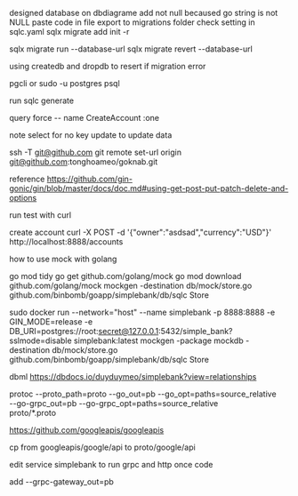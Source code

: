 
designed database on dbdiagrame 
add not null becaused go string is not NULL
paste code in file export to migrations folder
check setting in sqlc.yaml
sqlx migrate add init -r

sqlx migrate run --database-url
sqlx migrate revert --database-url

using createdb and dropdb to resert if migration error

pgcli or sudo -u postgres psql

run sqlc generate

query force -- name CreateAccount :one


note select for no key update to update data

ssh -T git@github.com
git remote set-url origin git@github.com:tonghoameo/goknab.git


reference 
https://github.com/gin-gonic/gin/blob/master/docs/doc.md#using-get-post-put-patch-delete-and-options


run test with curl

create account
curl -X POST -d '{"owner":"asdsad","currency":"USD"}' http://localhost:8888/accounts


how to use mock with golang

go mod tidy
go get github.com/golang/mock
go mod download github.com/golang/mock
mockgen -destination db/mock/store.go github.com/binbomb/goapp/simplebank/db/sqlc Store

sudo docker run --network="host" --name simplebank -p 8888:8888 -e GIN_MODE=release -e DB_URI=postgres://root:secret@127.0.0.1:5432/simple_bank?sslmode=disable simplebank:latest
mockgen -package mockdb -destination db/mock/store.go github.com/binbomb/goapp/simplebank/db/sqlc Store


dbml 
https://dbdocs.io/duyduymeo/simplebank?view=relationships

protoc --proto_path=proto --go_out=pb --go_opt=paths=source_relative \
    --go-grpc_out=pb --go-grpc_opt=paths=source_relative \
proto/*.proto


https://github.com/googleapis/googleapis

cp from googleapis/google/api to proto/google/api

edit service simplebank to run grpc and http once code

add --grpc-gateway_out=pb
